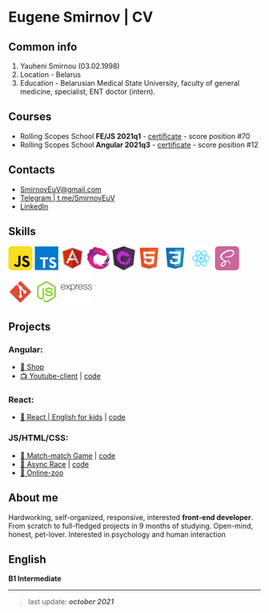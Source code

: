 # Eugene Smirnov | CV

## Common info

1. Yauheni Smirnou (03.02.1998)
2. Location - Belarus
3. Education - Belarusian Medical State University, faculty of general medicine, specialist, ENT doctor (intern).

## Courses

- Rolling Scopes School **FE/JS 2021q1** - [certificate](https://app.rs.school/certificate/lzvcxj6w) - score position #70
- Rolling Scopes School **Angular 2021q3** - [certificate](https://app.rs.school/certificate/eyttcgz3) - score position #12

## Contacts

- SmirnovEuV@gmail.com
- [Telegram | t.me/SmirnovEuV](https://t.me/SmirnovEuV)
- [LinkedIn](https://www.linkedin.com/in/eugene-smirnov-35363120b/)

## Skills

![Javascipt](./icons/js.png)
![Typescript](./icons/ts.png)
![Angular](./icons/angular.png)
![RxJS](./icons/rxjs.png)
![NgRX](./icons/ngrx.png)
![HTML5](./icons/html.png)
![CSS3](./icons/css.png)
![React](./icons/react.png)
![SASS](./icons/sass.png)
![Git](./icons/git.png)
![NodeJS](./icons/node.png)
![expressJS](./icons/express.png)

## Projects

### Angular:

- [🛒 Shop](https://github.com/Eugene-Smirnov/angular-shop/pull/1)
- [📺 Youtube-client](https://eugene-smirnov-youtube-client.netlify.app/) | [code](https://github.com/Eugene-Smirnov/youtube-client/tree/ngrx)

### React:

- [📕 React | English for kids](https://eugene-smirnov-english-for-kids.netlify.app/) | [code](https://github.com/Eugene-Smirnov/RSS-JS-FE-2021q1/tree/english-for-kids-admin)

### JS/HTML/CSS:

- [🎴 Match-match Game](https://eugene-smirnov-match-match.netlify.app/) | [code](https://github.com/Eugene-Smirnov/RSS-JS-FE-2021q1/tree/match-match)
- [🚗 Async Race](https://eugene-smirnov-async-race.netlify.app/) | [code](https://github.com/Eugene-Smirnov/RSS-JS-FE-2021q1/tree/async-race)
- [🐼 Online-zoo](https://rolling-scopes-school.github.io/eugene-smirnov-JSFE2021Q1/online-zoo/pages/landing/)

## About me

Hardworking, self-organized, responsive, interested **front-end developer**. From scratch to full-fledged projects in 9 months of studying. Open-mind, honest, pet-lover. Interested in psychology and human interaction

## English

**B1 Intermediate**

---

> last update: **_october 2021_**
